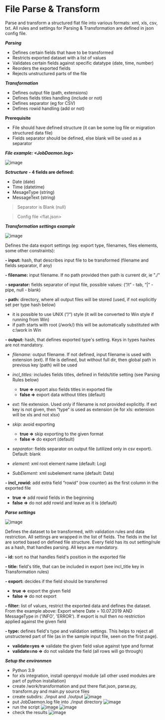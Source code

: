 # File Parse & Transform

Parse and transform a structured flat file into various formats: xml, xls, csv, txt.
All rules and settings for Parsing & Transformation are defined in json config file.

***Parsing***
- Defines certain fields that have to be transformed
- Restricts exported dataset with a list of values
- Validates certain fields against specific datatype (date, time, number)
- Reorders the exported fields
- Rejects unstructured parts of the file

***Transformation***
- Defines output file (path, extensions)
- Defines fields titles handling (include or not)
- Defines separator (eg for CSV)
- Defines rowid handling (add or not)

**Prerequisite**
- File should have defined structure (it can be some log file or migration structured data file)
- Fields separator should be defined, else blank will be used as a separator

***File example: <JobDaemon.log>***

![image](https://user-images.githubusercontent.com/80430638/221964288-662047b3-5ecb-4ffd-9ea8-0fc978ab005b.png)

***Sctructure***
**- 4 fields are defined:**
   - Date (date)
   - Time (datetime)
   - MesageType (string)
   - MessageText (string)

> Separator is Blank (null)

> Config file <flat.json>

***Transformation settings example***

![image](https://user-images.githubusercontent.com/80430638/221964664-07f0d22c-00ff-4f68-bb2d-f2a434caf183.png)

Defines the data export settings (eg: export type, filenames, files elements, some other constraints):

**- input:** hash, that describes input file to be transformed (filename and fields separator, if any)

**- filename:** input filename. If no path provided then path is current dir, ie "./"

**- separator:** fields separator of input file, possible values: (“/t“ - tab, “|“ - pipe, null - blank)

**- path:** directory, where all output files will be stored (used, if not explicitly set per type hash below)
 - it is possible to use UNIX (“/“) style (it will be converted to Win style if running from Win)
 - if path starts with root (/work/) this will be automatically substituted with c:\work in Win
 
**- output:** hash, that defines exported type's setting. Keys in types hashes are not mandatory.
 
 - *filename:* output filename. If not defined, input filename is used with extension (ext). If file is defined, but without full dir, then global path in previous key (path) will be used
 
 - *incl_titles:* includes fields titles, defined in fields/title setting (see Parsing Rules below) 
   - **true =>** export also fields titles in exported file
   - **false =>** export data without titles (default)
 
 - *ext:* file extension. Used only if filename is not provided explicitly. If ext key is not given, then “type“ is used as extension (ie for xls: extension will be xls and not xlsx)
 
 - *skip:* avoid exporting
   - **true =>** skip exporting to the given format
   - **false =>** do export (default)
 
 - *separator:* fields separator on output file (utilized only in csv export). Default: blank
 
 - *element:* xml root element name (default: Log)
 
 - *SubElement:* xml subelement name (default: Data)

**- incl_rowid:** add extra field “rowid“ (row counter) as the first column in the exported file
   - **true =>** add rowid fields in the beginning
   - **false =>** do not add rowid and leave as it is (default)

***Parse settings***

![image](https://user-images.githubusercontent.com/80430638/221968574-1a460224-b1bf-4f55-8880-cd790b4298a2.png)

Defines the dataset to be transformed, with validation rules and data restriction. All settings are wrapped in the list of fields. The fields in the list are sorted based on defined file structure. Every field has its out setting/rule as a hash, that handles parsing. All keys are mandatory.

**- id:** sort no that handles field's position in the exported file

**- title:** field's title, that can be included in export (see incl_title key in Transformation rules)

**- export:** decides if the field should be transferred
   - **true =>** export the given field
   - **false =>** do not export

**- filter:** list of values, restrict the exported data and defines the dataset. From the example above: Export where Date = 10.07.2019 AND MessageType in ('INFO', 'ERROR'). If export is null then no restriction applied against the given field

**- type:** defines field's type and validation settings. This helps to reject all unstructered part of file (as in the sample input file, seen on the first page).
   - **validate=yes =>** validate the given field value against type and format
   - **validate=no =>** do not validate the field (all rows will go through)

***Setup the environmen***
- Python 3.9
- for xls integration, install openpyxl module (all other used modules are part of python installation)
- create /work/transformation and put there flat.json, parse.py, transform.py and main.py source files
- create subdirs: ./input and ./output
![image](https://user-images.githubusercontent.com/80430638/221971016-4c0745b8-e2bc-4567-9b3c-0a25d0964eae.png)
- put JobDaemon.log file into ./input directory
![image](https://user-images.githubusercontent.com/80430638/221971793-76462985-c54a-48da-85f6-01b95fe7b544.png)
- run the script
![image](https://user-images.githubusercontent.com/80430638/221972038-f1dfcad6-378b-4951-9454-4c307c9d4a1f.png)
![image](https://user-images.githubusercontent.com/80430638/221972089-04ecda52-19ac-4e80-b1d9-5dd4e0fd9493.png)
- check the results
![image](https://user-images.githubusercontent.com/80430638/221972195-9edf0333-5c6d-41fc-bfc8-f069db22b23b.png)



